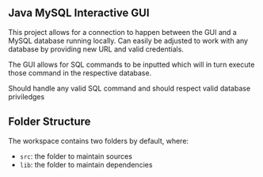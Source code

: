 ## Java MySQL Interactive GUI

This project allows for a connection to happen between the GUI and a MySQL database running locally. Can easily be adjusted to work with any database by providing new URL and valid credentials.

The GUI allows for SQL commands to be inputted which will in turn execute those command in the respective database.

Should handle any valid SQL command and should respect valid database priviledges

## Folder Structure

The workspace contains two folders by default, where:

- `src`: the folder to maintain sources
- `lib`: the folder to maintain dependencies

